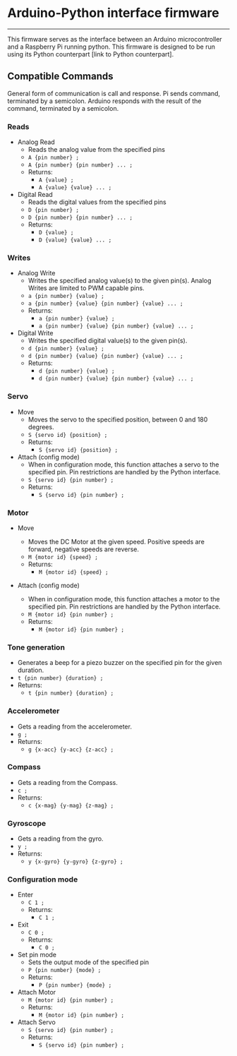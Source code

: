 # Arduino-Python interface firmware
---
This firmware serves as the interface between an Arduino microcontroller and a Raspberry Pi running python.  This firmware is designed to be run using its Python counterpart [link to Python counterpart].

## Compatible Commands
General form of communication is call and response.  Pi sends command, terminated by a semicolon. Arduino responds with the result of the command, terminated by a semicolon.

### Reads
+ Analog Read
  + Reads the analog value from the specified pins
  + `A {pin number} ;`
  + `A {pin number} {pin number} ... ;`
  + Returns:
    + `A {value} ;`
    + `A {value} {value} ... ;`
+ Digital Read
  + Reads the digital values from the specified pins
  + `D {pin number} ;`
  + `D {pin number} {pin number} ... ;`
  + Returns:
    + `D {value} ;`
    + `D {value} {value} ... ;`

### Writes
+ Analog Write
  + Writes the specified analog value(s) to the given pin(s).  Analog Writes are limited to PWM capable pins.
  + `a {pin number} {value} ;`
  + `a {pin number} {value} {pin number} {value} ... ;`
  + Returns:
    + `a {pin number} {value} ;`
    + `a {pin number} {value} {pin number} {value} ... ;`
+ Digital Write
  + Writes the specified digital value(s) to the given pin(s).
  + `d {pin number} {value} ;`
  + `d {pin number} {value} {pin number} {value} ... ;`
  + Returns:
    + `d {pin number} {value} ;`
    + `d {pin number} {value} {pin number} {value} ... ;`

### Servo
+ Move
  + Moves the servo to the specified position, between 0 and 180 degrees.
  + `S {servo id} {position} ;`
  + Returns:
    + `S {servo id} {position} ;`
+ Attach (config mode)
  + When in configuration mode, this function attaches a servo to the specified pin.  Pin restrictions are handled by the Python interface.
  + `S {servo id} {pin number} ;`
  + Returns:
    + `S {servo id} {pin number} ;`

### Motor
+ Move
  + Moves the DC Motor at the given speed.  Positive speeds are forward, negative speeds are reverse.
  + `M {motor id} {speed} ;`
  + Returns:
    + `M {motor id} {speed} ;`

+ Attach (config mode)
  + When in configuration mode, this function attaches a motor to the specified pin.  Pin restrictions are handled by the Python interface.
  + `M {motor id} {pin number} ;`
  + Returns:
    + `M {motor id} {pin number} ;`

### Tone generation
  + Generates a beep for a piezo buzzer on the specified pin for the given duration.
  + `t {pin number} {duration} ;`
  + Returns:
    + `t {pin number} {duration} ;`

### Accelerometer
  + Gets a reading from the accelerometer.
  + `g ;`
  + Returns:
    + `g {x-acc} {y-acc} {z-acc} ;`

### Compass
  + Gets a reading from the Compass.
  + `c ;`
  + Returns:
    + `c {x-mag} {y-mag} {z-mag} ;`
    
### Gyroscope
  + Gets a reading from the gyro.
  + `y ;`
  + Returns:
    + `y {x-gyro} {y-gyro} {z-gyro} ;`

### Configuration mode
+ Enter
  + `C 1 ;`
  + Returns:
    + `C 1 ;`
+ Exit
  + `C 0 ;`
  + Returns:
    + `C 0 ;`
+ Set pin mode
  + Sets the output mode of the specified pin
  + `P {pin number} {mode} ;`
  + Returns:
    + `P {pin number} {mode} ;`
+ Attach Motor
  + `M {motor id} {pin number} ;`
  + Returns:
    + `M {motor id} {pin number} ;`
+ Attach Servo
  + `S {servo id} {pin number} ;`
  + Returns:
    + `S {servo id} {pin number} ;`
